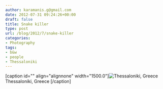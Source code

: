 ```yaml
---
author: karamanis.g@gmail.com
date: 2012-07-31 09:24:26+00:00
draft: false
title: Snake killer
type: post
url: /blog/2012/7/snake-killer
categories:
- Photography
tags:
- b&w
- people
- Thessaloniki
---
```


[caption id="" align="alignnone" width="1500.0"]![ Thessaloniki, Greece ](https://images.squarespace-cdn.com/content/v1/4f3f61bae4b063b909445965/1343726677641-VNUKKCKDAT2L5FFR1KEZ/ke17ZwdGBToddI8pDm48kF9aEDQaTpZHfWEO2zppK7Z7gQa3H78H3Y0txjaiv_0fDoOvxcdMmMKkDsyUqMSsMWxHk725yiiHCCLfrh8O1z5QPOohDIaIeljMHgDF5CVlOqpeNLcJ80NK65_fV7S1UX7HUUwySjcPdRBGehEKrDf5zebfiuf9u6oCHzr2lsfYZD7bBzAwq_2wCJyqgJebgg/20120718-R0011231.jpg?format=original)
 Thessaloniki, Greece [/caption]
